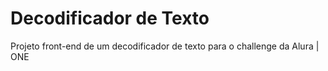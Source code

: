 # Decodificador de Texto

Projeto front-end de um decodificador de texto para o challenge da Alura | ONE

